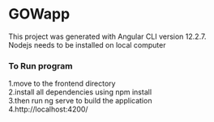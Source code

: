 # GOWapp

This project was generated with Angular CLI version 12.2.7. <br />
Nodejs needs to be installed on local computer

### To Run program
  1.move to the frontend directory <br />
  2.install all dependencies using npm install <br />
  3.then run ng serve to build the application <br />
  4.http://localhost:4200/
